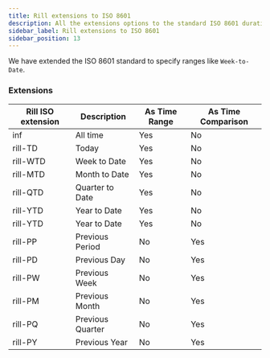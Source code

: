 ```yaml
---
title: Rill extensions to ISO 8601
description: All the extensions options to the standard ISO 8601 duration standard
sidebar_label: Rill extensions to ISO 8601
sidebar_position: 13
---
```


We have extended the ISO 8601 standard to specify ranges like `Week-to-Date`.

### Extensions

| Rill ISO extension | Description      | As Time Range | As Time Comparison |
|--------------------|------------------|---------------|--------------------|
| inf                | All time         | Yes           | No                 |
| rill-TD            | Today            | Yes           | No                 |
| rill-WTD           | Week to Date     | Yes           | No                 |
| rill-MTD           | Month to Date    | Yes           | No                 |
| rill-QTD           | Quarter to Date  | Yes           | No                 |
| rill-YTD           | Year to Date     | Yes           | No                 |
| rill-YTD           | Year to Date     | Yes           | No                 |
| rill-PP            | Previous Period  | No            | Yes                |
| rill-PD            | Previous Day     | No            | Yes                |
| rill-PW            | Previous Week    | No            | Yes                |
| rill-PM            | Previous Month   | No            | Yes                |
| rill-PQ            | Previous Quarter | No            | Yes                |
| rill-PY            | Previous Year    | No            | Yes                |

